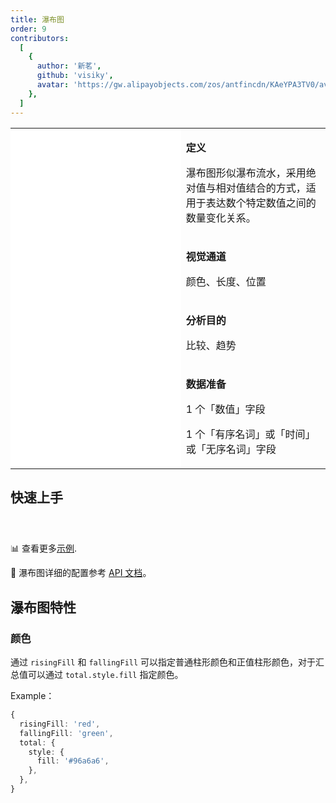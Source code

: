 ```yaml
---
title: 瀑布图
order: 9
contributors:
  [
    {
      author: '新茗',
      github: 'visiky',
      avatar: 'https://gw.alipayobjects.com/zos/antfincdn/KAeYPA3TV0/avatar.jpeg',
    },
  ]
---
```


<div class="manual-docs">

 <div data-card-type="block" data-lake-card="table" id="pLwYV" class="">
    <table class="lake-table" style="width: 100%; outline: none; border-collapse: collapse;">
      <colgroup>
        <col width="425" span="1">
        <col width="340" span="1">
      </colgroup>
      <tbody>
        <tr style="height: 33px;">
          <td colspan="1" rowspan="4" style="background:#fff">
           <playground path='more-plots/waterfall/demo/basic.ts'></playground>
          </td>
          <td class="style1">
          <p><strong>定义</strong></p>
            <p><span class="lake-fontsize-12">瀑布图形似瀑布流水，采用绝对值与相对值结合的方式，适用于表达数个特定数值之间的数量变化关系。</span></p>
          </td>
        </tr>
        <tr style="height: 33px;">
          <td class="style1">
            <p><strong>视觉通道</strong></p>
            <p><span class="lake-fontsize-12">颜色、长度、位置</span></p>
          </td>
        </tr>
        <tr style="height: 33px;">
          <td colspan="1">
            <p><strong>分析目的</strong></p>
            <p><span class="lake-fontsize-12">比较、趋势</span></p>
          </td>
        </tr>
        <tr style="height: 33px;">
          <td colspan="1">
            <p><strong>数据准备</strong></p>
            <p><span class="lake-fontsize-12">1 个「数值」字段</span></p>
               <p><span class="lake-fontsize-12">1 个「有序名词」或「时间」或「无序名词」字段</span></p>
          </td>
        </tr>
      </tbody>
    </table>
  </div>

## 快速上手

<div class="sign">

```ts
```

</div>

<div style="height:12px;"></div>

📊 查看更多<a href="/zh/examples/more-plots/waterfall" target='blank'>示例</a>.

🎨 瀑布图详细的配置参考 [API 文档](/zh/docs/api/plots/waterfall)。

## 瀑布图特性

### 颜色

通过 `risingFill` 和 `fallingFill` 可以指定普通柱形颜色和正值柱形颜色，对于汇总值可以通过 `total.style.fill` 指定颜色。

Example：

```ts
{
  risingFill: 'red',
  fallingFill: 'green',
  total: {
    style: {
      fill: '#96a6a6',
    },
  },
}
```

</div>
